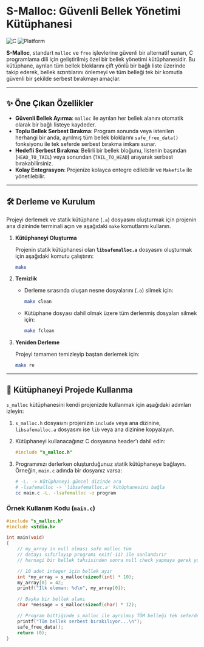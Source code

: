 # S-Malloc: Güvenli Bellek Yönetimi Kütüphanesi

![C](https://img.shields.io/badge/Language-C-blue.svg)
![Platform](https://img.shields.io/badge/Platform-Linux%20%7C%20macOS%20%7C%20Windows-lightgrey.svg)

**S-Malloc**, standart `malloc` ve `free` işlevlerine güvenli bir alternatif sunan, C programlama dili için geliştirilmiş özel bir bellek yönetimi kütüphanesidir. Bu kütüphane, ayrılan tüm bellek bloklarını çift yönlü bir bağlı liste üzerinde takip ederek, bellek sızıntılarını önlemeyi ve tüm belleği tek bir komutla güvenli bir şekilde serbest bırakmayı amaçlar.

---

## ✨ Öne Çıkan Özellikler

- **Güvenli Bellek Ayırma**: `malloc` ile ayrılan her bellek alanını otomatik olarak bir bağlı listeye kaydeder.
- **Toplu Bellek Serbest Bırakma**: Program sonunda veya istenilen herhangi bir anda, ayrılmış tüm bellek bloklarını `safe_free_data()` fonksiyonu ile tek seferde serbest bırakma imkanı sunar.
- **Hedefli Serbest Bırakma**: Belirli bir bellek bloğunu, listenin başından (`HEAD_TO_TAIL`) veya sonundan (`TAIL_TO_HEAD`) arayarak serbest bırakabilirsiniz.
- **Kolay Entegrasyon**: Projenize kolayca entegre edilebilir ve `Makefile` ile yönetilebilir.

---

## 🛠️ Derleme ve Kurulum

Projeyi derlemek ve statik kütüphane (`.a`) dosyasını oluşturmak için projenin ana dizininde terminali açın ve aşağıdaki `make` komutlarını kullanın.

1.  **Kütüphaneyi Oluşturma**

	Projenin statik kütüphanesi olan **`libsafemalloc.a`** dosyasını oluşturmak için aşağıdaki komutu çalıştırın:
	```bash
	make
	```

2.  **Temizlik**

	- Derleme sırasında oluşan nesne dosyalarını (`.o`) silmek için:
	  ```bash
	  make clean
	  ```
	- Kütüphane dosyası dahil olmak üzere tüm derlenmiş dosyaları silmek için:
	  ```bash
	  make fclean
	  ```

3.  **Yeniden Derleme**

	Projeyi tamamen temizleyip baştan derlemek için:
	```bash
	make re
	```

---

## 🚀 Kütüphaneyi Projede Kullanma

`s_malloc` kütüphanesini kendi projenizde kullanmak için aşağıdaki adımları izleyin:

1.  `s_malloc.h` dosyasını projenizin `include` veya ana dizinine, `libsafemalloc.a` dosyasını ise `lib` veya ana dizinine kopyalayın.

2.  Kütüphaneyi kullanacağınız C dosyasına header'ı dahil edin:
	```c
	#include "s_malloc.h"
	```

3.  Programınızı derlerken oluşturduğunuz statik kütüphaneye bağlayın.
	Örneğin, `main.c` adında bir dosyanız varsa:
	```bash
	# -L. -> Kütüphaneyi güncel dizinde ara
	# -lsafemalloc -> 'libsafemalloc.a' kütüphanesini bağla
	cc main.c -L. -lsafemalloc -o program
	```

### Örnek Kullanım Kodu (`main.c`)

```c
#include "s_malloc.h"
#include <stdio.h>

int main(void)
{
	// my_array in null olması safe malloc tüm 
	// datayı sıfırlayıp programı exit(-11) ile sonlandırır
	// hernagi bir bellek tahsisinden sonra null check yapmaya gerek yoktur.

	// 10 adet integer için bellek ayır
	int *my_array = s_malloc(sizeof(int) * 10);
	my_array[0] = 42;
	printf("İlk eleman: %d\n", my_array[0]);

	// Başka bir bellek alanı
	char *message = s_malloc(sizeof(char) * 12);

	// Program bittiğinde s_malloc ile ayrılmış TÜM belleği tek seferde serbest bırak
	printf("Tüm bellek serbest bırakılıyor...\n");
	safe_free_data();
	return (0);
}

```